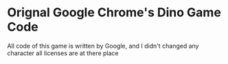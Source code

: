 # **Orignal Google Chrome's Dino Game Code**

All code of this game is written by Google, and I didn't changed any character all licenses are at there place 

